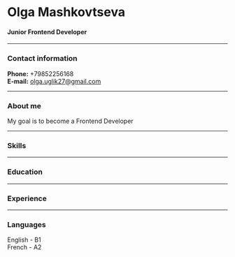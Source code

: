# Olga Mashkovtseva
#### Junior Frontend Developer
***
### Contact information
**Phone:** +79852256168  
**E-mail:** olga.uglik27@gmail.com  
***
### About me
My goal is to become a Frontend Developer
***
### Skills
***
### Education
***
### Experience
***
### Languages  
English - B1  
French - A2  
